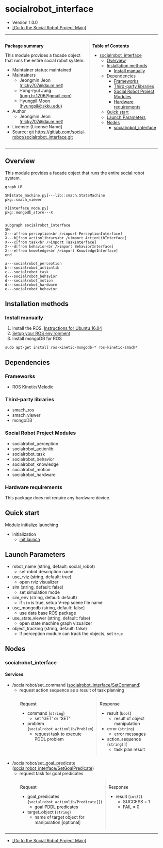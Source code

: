 # socialrobot_interface

<!-- Variables -->
[SRP_main]: https://gitlab.com/social-robot/socialrobot

- Version 1.0.0
- [[Go to the Social Robot Project Main]][SRP_main]

---

<div style="display:flex;">
<div style="flex:50%; padding-right:10px; border-right: 1px solid #dcdde1">

**Package summary**

This module provides a facade object that runs the entire social robot system.

- Maintainer status: maintained
- Maintainers
  - Jeongmin Jeon (nicky707@daum.net)
  - Hong-ryul Jung (jung.hr.1206@gmail.com)
  - Hyungpil Moon (hyungpil@skku.edu)
- Author
  - Jeongmin Jeon (nicky707@daum.net)
- License: {License Name}
- Source: git https://gitlab.com/social-robot/socialrobot_interface.git

</div>
<div style="flex:40%; padding-left:10px;">

**Table of Contents**
- [socialrobot_interface](#socialrobot_interface)
  - [Overview](#overview)
  - [Installation methods](#installation-methods)
    - [Install manually](#install-manually)
  - [Dependencies](#dependencies)
    - [Frameworks](#frameworks)
    - [Third-party libraries](#third-party-libraries)
    - [Social Robot Project Modules](#social-robot-project-modules)
    - [Hardware requirements](#hardware-requirements)
  - [Quick start](#quick-start)
  - [Launch Parameters](#launch-parameters)
  - [Nodes](#nodes)
    - [socialrobot_interface](#socialrobot_interface-1)

</div>
</div>

---

## Overview

This module provides a facade object that runs the entire social robot system.

```mermaid
graph LR

SM[state_machine.py]---lib::smach.StateMachine
pkg::smach_viewer

X[interface_node.py]
pkg::mongodb_store---X


subgraph socialrobot_interface
SM
X---a[from perception<br />import PerceptionInterface]
X---b[from actionlibrary<br />import ActionLibInterface]
X---c[from task<br />import TaskInterface]
X---d[from behavior<br />import BehaviorInterface]
X---e[from knowledge<br />import KnowledgeInterface]
end

a---socialrobot_perception
b---socialrobot_actionlib
c---socialrobot_task
d---socialrobot_behavior
d---socialrobot_motion
d---socialrobot_hardware
e---socialrobot_behavior
```

## Installation methods

### Install manually

1. Install the ROS. [Instructions for Ubuntu 16.04](http://wiki.ros.org/indigo/Installation/Ubuntu)
2. [Setup your ROS environment](http://wiki.ros.org/ROS/Tutorials/InstallingandConfiguringROSEnvironment)
3. Install mongoDB for ROS
  ```
  sudo apt-get install ros-kinetic-mongodb-* ros-kinetic-smach*
  ```

## Dependencies

### Frameworks

- ROS Kinetic/Melodic

### Third-party libraries

- smach_ros
- smach_viewer
- mongoDB 

### Social Robot Project Modules

- socialrobot_perception
- socialrobot_actionlib
- socialrobot_task
- socialrobot_behavior
- socialrobot_knowledge
- socialrobot_motion
- socialrobot_hardware

### Hardware requirements

This package does not require any hardware device.

## Quick start 

Module initialize launching

- Initialization
    - [init.launch](./launch/init.launch)


## Launch Parameters

- robot_name (string, default: social_robot)
  - set robot description name.
- use_rviz (string, default: true)
  - open rviz visualizer
- sim (string, default: false)
  - set simulation mode
- sim_env (string, default: default)
  - if `sim` is true, setup V-rep scene file name
- use_mongodb (string, default: false)
  - use data base ROS package
- use_state_viewer (string, default: false)
  - open state machine graph vizualizer
- object_tracking (string, default: false)
  - If perception module can track the objects, set `true`

## Nodes

### socialrobot_interface

#### Services

- /socialrobot/set_command ([socialrobot_interface/SetCommand](./srv/SetCommand.srv))
  - request action sequence as a result of task planning

<div style="display:flex; padding-left:50px">
<div style="flex:50%; padding-right:10px; border-right: 1px solid #dcdde1">

Request

- command (`string`)
  - set 'GET' or 'SET'
- problem (`socialrobot_actionlib/Problem`)
  - request task to execute PDDL problem
</div>
<div style="flex:50%; padding-left:10px;">

Response

- result (`bool`)
  - result of object manipulation
- error (`string`)
  - error messages
- action_sequence (`string[]`)
  - task plan result

</div>
</div>

- /socialrobot/set_goal_predicate ([socialrobot_interface/SetGoalPredicate](./srv/SetGoalPredicate.srv))
  - request task for goal predicates

<div style="display:flex; padding-left:50px">
<div style="flex:50%; padding-right:10px; border-right: 1px solid #dcdde1">

Request

- goal_predicates (`socialrobot_actionlib/Predicate[]`)
  - goal PDDL predicates
- target_object (`string`)
  - name of target object for manipulation [optional]
</div>
<div style="flex:50%; padding-left:10px;">

Response

- result (`int32`)
  - SUCCESS = 1
  - FAIL = 0

</div>
</div>

---

- [[Go to the Social Robot Project Main]][SRP_main]
